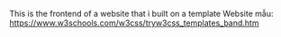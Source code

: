 This is the frontend of a website that i built on a template
Website mẫu: https://www.w3schools.com/w3css/tryw3css_templates_band.htm

